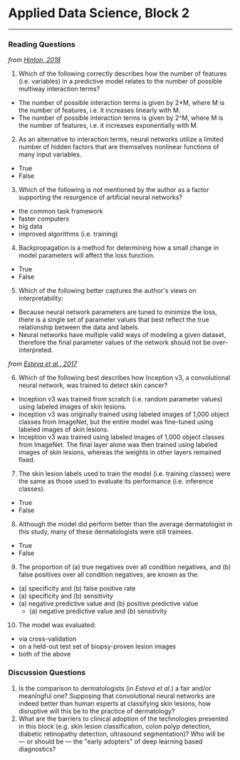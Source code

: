 # Applied Data Science, Block 2

---

### Reading Questions

*from [Hinton, 2018](https://jamanetwork.com/journals/jama/fullarticle/2701666)*

1. Which of the following correctly describes how the number of features (i.e. variables) in a predictive model relates to the number of possible multiway interaction terms?
  - The number of possible interaction terms is given by 2*M, where M is the number of features, i.e. it increases linearly with M.
  - The number of possible interaction terms is given by 2^M, where M is the number of features, i.e. it increases exponentially with M.
2. As an alternative to interaction terms, neural networks utilize a limited number of hidden factors that are themselves nonlinear functions of many input variables.
  - True
  - False
3. Which of the following is *not* mentioned by the author as a factor supporting the resurgence of artificial neural networks?
  - the common task framework
  - faster computers
  - big data
  - improved algorithms (i.e. training)
4. Backpropagation is a method for determining how a small change in model parameters will affect the loss function.
  - True
  - False
5. Which of the following better captures the author's views on interpretability:
  - Because neural network parameters are tuned to minimize the loss, there is a single set of parameter values that best reflect the true relationship between the data and labels.
  - Neural networks have multiple valid ways of modeling a given dataset, therefore the final parameter values of the network should not be over-interpreted.

*from [Esteva et al., 2017](https://www.nature.com/articles/nature21056)*

6. Which of the following best describes how Inception v3, a convolutional neural network, was trained to detect skin cancer?
  - Inception v3 was trained from scratch (i.e. random parameter values) using labeled images of skin lesions.
  - Inception v3 was originally trained using labeled images of 1,000 object classes from ImageNet, but the entire model was fine-tuned using labeled images of skin lesions.
  - Inception v3 was trained using labeled images of 1,000 object classes from ImageNet. The final layer alone was then trained using labeled images of skin lesions, whereas the weights in other layers remained fixed.
7. The skin lesion labels used to train the model (i.e. training classes) were the same as those used to evaluate its performance (i.e. inference classes).
  - True
  - False
8. Although the model did perform better than the average dermatologist in this study, many of these dermatologists were still trainees.
  - True
  - False

9. The proportion of (a) true negatives over all condition negatives, and (b) false positives over all condition negatives, are known as the:
  - (a) specificity and (b) false positive rate
  - (a) specificity and (b) sensitivity
- (a) negative predictive value and (b) positive predictive value
  - (a) negative predictive value and (b) sensitivity
  
10. The model was evaluated:
  - via cross-validation
  - on a held-out test set of biopsy-proven lesion images
  - both of the above

### Discussion Questions

1. Is the comparison to dermatologists (in *Esteva et al.*) a fair and/or meaningful one? Supposing that convolutional neural networks are indeed better than human experts at classifying skin lesions, how disruptive will this be to the practice of dermatology?
2. What are the barriers to clinical adoption of the technologies presented in this block (e.g. skin lesion classification, colon polyp detection, diabetic retinopathy detection, ultrasound segmentation)? Who will be — or should be — the "early adopters" of deep learning based diagnostics?
